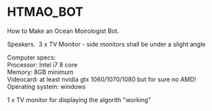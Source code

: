 # HTMAO_BOT
How to Make an Ocean Moirologist Bot. 

Speakers. 
3 x TV Monitor - side monitors shall be under a slight angle

Computer specs: <br>
Processor: Intel i7 8 core<br>
Memory: 8GB minimum<br>
Videocard: at least nvidia gtx 1060/1070/1080 but for sure no AMD!<br>
Operating system: windows<br>

1 x TV monitor for displaying the algorith "working" 
